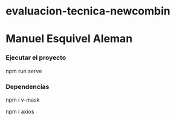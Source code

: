# evaluacion-tecnica-newcombin
# Manuel Esquivel Aleman

### Ejecutar el proyecto
npm run serve

### Dependencias
npm i v-mask

npm i axios  
